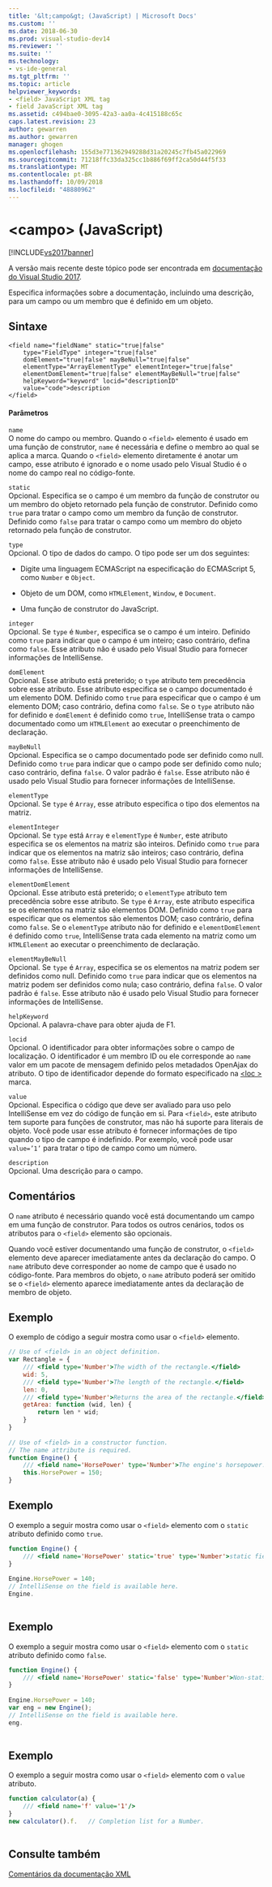 ```yaml
---
title: '&lt;campo&gt; (JavaScript) | Microsoft Docs'
ms.custom: ''
ms.date: 2018-06-30
ms.prod: visual-studio-dev14
ms.reviewer: ''
ms.suite: ''
ms.technology:
- vs-ide-general
ms.tgt_pltfrm: ''
ms.topic: article
helpviewer_keywords:
- <field> JavaScript XML tag
- field JavaScript XML tag
ms.assetid: c494bae0-3095-42a3-aa0a-4c415188c65c
caps.latest.revision: 23
author: gewarren
ms.author: gewarren
manager: ghogen
ms.openlocfilehash: 155d3e771362949288d31a20245c7fb45a022969
ms.sourcegitcommit: 71218ffc33da325cc1b886f69ff2ca50d44f5f33
ms.translationtype: MT
ms.contentlocale: pt-BR
ms.lasthandoff: 10/09/2018
ms.locfileid: "48880962"
---
```

# <a name="ltfieldgt-javascript"></a>&lt;campo&gt; (JavaScript)
[!INCLUDE[vs2017banner](../includes/vs2017banner.md)]

A versão mais recente deste tópico pode ser encontrada em [documentação do Visual Studio 2017](/visualstudio/).  
  
Especifica informações sobre a documentação, incluindo uma descrição, para um campo ou um membro que é definido em um objeto.  
  
## <a name="syntax"></a>Sintaxe  
  
```  
<field name="fieldName" static="true|false"  
    type="FieldType" integer="true|false"  
    domElement="true|false" mayBeNull="true|false"  
    elementType="ArrayElementType" elementInteger="true|false"  
    elementDomElement="true|false" elementMayBeNull="true|false"  
    helpKeyword="keyword" locid="descriptionID"  
    value="code">description  
</field>  
```  
  
#### <a name="parameters"></a>Parâmetros  
 `name`  
 O nome do campo ou membro. Quando o `<field>` elemento é usado em uma função de construtor, `name` é necessária e define o membro ao qual se aplica a marca. Quando o `<field>` elemento diretamente é anotar um campo, esse atributo é ignorado e o nome usado pelo Visual Studio é o nome do campo real no código-fonte.  
  
 `static`  
 Opcional. Especifica se o campo é um membro da função de construtor ou um membro do objeto retornado pela função de construtor. Definido como `true` para tratar o campo como um membro da função de construtor. Definido como `false` para tratar o campo como um membro do objeto retornado pela função de construtor.  
  
 `type`  
 Opcional. O tipo de dados do campo. O tipo pode ser um dos seguintes:  
  
-   Digite uma linguagem ECMAScript na especificação do ECMAScript 5, como `Number` e `Object`.  
  
-   Objeto de um DOM, como `HTMLElement`, `Window`, e `Document`.  
  
-   Uma função de construtor do JavaScript.  
  
 `integer`  
 Opcional. Se `type` é `Number`, especifica se o campo é um inteiro. Definido como `true` para indicar que o campo é um inteiro; caso contrário, defina como `false`. Esse atributo não é usado pelo Visual Studio para fornecer informações de IntelliSense.  
  
 `domElement`  
 Opcional. Esse atributo está preterido; o `type` atributo tem precedência sobre esse atributo. Esse atributo especifica se o campo documentado é um elemento DOM. Definido como `true` para especificar que o campo é um elemento DOM; caso contrário, defina como `false`. Se o `type` atributo não for definido e `domElement` é definido como `true`, IntelliSense trata o campo documentado como um `HTMLElement` ao executar o preenchimento de declaração.  
  
 `mayBeNull`  
 Opcional. Especifica se o campo documentado pode ser definido como null. Definido como `true` para indicar que o campo pode ser definido como nulo; caso contrário, defina `false`. O valor padrão é `false`. Esse atributo não é usado pelo Visual Studio para fornecer informações de IntelliSense.  
  
 `elementType`  
 Opcional. Se `type` é `Array`, esse atributo especifica o tipo dos elementos na matriz.  
  
 `elementInteger`  
 Opcional. Se `type` está `Array` e `elementType` é `Number`, este atributo especifica se os elementos na matriz são inteiros. Definido como `true` para indicar que os elementos na matriz são inteiros; caso contrário, defina como `false`. Esse atributo não é usado pelo Visual Studio para fornecer informações de IntelliSense.  
  
 `elementDomElement`  
 Opcional. Esse atributo está preterido; o `elementType` atributo tem precedência sobre esse atributo. Se `type` é `Array`, este atributo especifica se os elementos na matriz são elementos DOM. Definido como `true` para especificar que os elementos são elementos DOM; caso contrário, defina como `false`. Se o `elementType` atributo não for definido e `elementDomElement` é definido como `true`, IntelliSense trata cada elemento na matriz como um `HTMLElement` ao executar o preenchimento de declaração.  
  
 `elementMayBeNull`  
 Opcional. Se `type` é `Array`, especifica se os elementos na matriz podem ser definidos como null. Definido como `true` para indicar que os elementos na matriz podem ser definidos como nula; caso contrário, defina `false`. O valor padrão é `false`. Esse atributo não é usado pelo Visual Studio para fornecer informações de IntelliSense.  
  
 `helpKeyword`  
 Opcional. A palavra-chave para obter ajuda de F1.  
  
 `locid`  
 Opcional. O identificador para obter informações sobre o campo de localização. O identificador é um membro ID ou ele corresponde ao `name` valor em um pacote de mensagem definido pelos metadados OpenAjax do atributo. O tipo de identificador depende do formato especificado na [ \<loc >](../ide/loc-javascript.md) marca.  
  
 `value`  
 Opcional. Especifica o código que deve ser avaliado para uso pelo IntelliSense em vez do código de função em si. Para `<field>`, este atributo tem suporte para funções de construtor, mas não há suporte para literais de objeto. Você pode usar esse atributo é fornecer informações de tipo quando o tipo de campo é indefinido. Por exemplo, você pode usar `value=’1’` para tratar o tipo de campo como um número.  
  
 `description`  
 Opcional. Uma descrição para o campo.  
  
## <a name="remarks"></a>Comentários  
 O `name` atributo é necessário quando você está documentando um campo em uma função de construtor. Para todos os outros cenários, todos os atributos para o `<field>` elemento são opcionais.  
  
 Quando você estiver documentando uma função de construtor, o `<field>` elemento deve aparecer imediatamente antes da declaração do campo. O `name` atributo deve corresponder ao nome de campo que é usado no código-fonte. Para membros do objeto, o `name` atributo poderá ser omitido se o `<field>` elemento aparece imediatamente antes da declaração de membro de objeto.  
  
## <a name="example"></a>Exemplo  
 O exemplo de código a seguir mostra como usar o `<field>` elemento.  
  
```javascript  
// Use of <field> in an object definition.  
var Rectangle = {  
    /// <field type='Number'>The width of the rectangle.</field>  
    wid: 5,  
    /// <field type='Number'>The length of the rectangle.</field>  
    len: 0,  
    /// <field type='Number'>Returns the area of the rectangle.</field>  
    getArea: function (wid, len) {  
        return len * wid;  
    }  
}  
  
// Use of <field> in a constructor function.  
// The name attribute is required.  
function Engine() {  
    /// <field name='HorsePower' type='Number'>The engine's horsepower.</field>  
    this.HorsePower = 150;  
}  
```  
  
## <a name="example"></a>Exemplo  
 O exemplo a seguir mostra como usar o `<field>` elemento com o `static` atributo definido como `true`.  
  
```javascript  
function Engine() {  
    /// <field name='HorsePower' static='true' type='Number'>static field desc.</field>  
}  
  
Engine.HorsePower = 140;  
// IntelliSense on the field is available here.  
Engine.  
  
```  
  
## <a name="example"></a>Exemplo  
 O exemplo a seguir mostra como usar o `<field>` elemento com o `static` atributo definido como `false`.  
  
```javascript  
function Engine() {  
    /// <field name='HorsePower' static='false' type='Number'>Non-static field desc.</field>  
}  
  
Engine.HorsePower = 140;  
var eng = new Engine();  
// IntelliSense on the field is available here.  
eng.  
  
```  
  
## <a name="example"></a>Exemplo  
 O exemplo a seguir mostra como usar o `<field>` elemento com o `value` atributo.  
  
```javascript  
function calculator(a) {  
    /// <field name='f' value='1'/>  
}  
new calculator().f.   // Completion list for a Number.  
  
```  
  
## <a name="see-also"></a>Consulte também  
 [Comentários da documentação XML](../ide/xml-documentation-comments-javascript.md)



